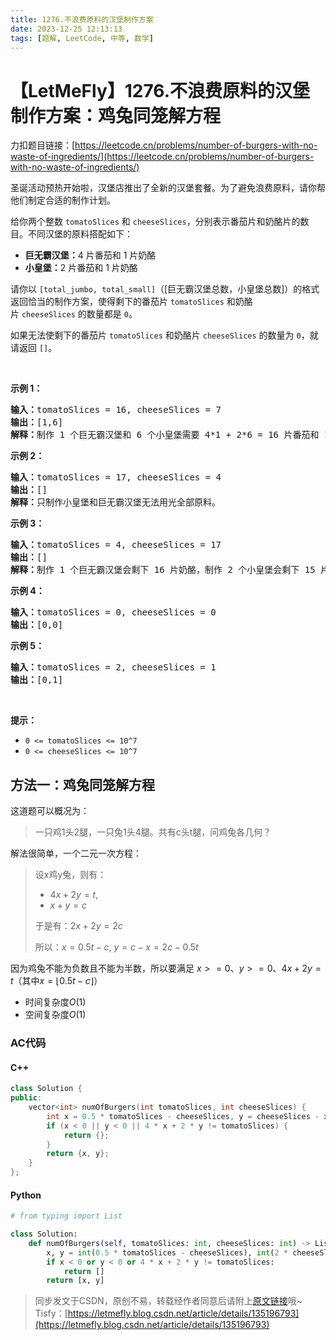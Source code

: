 ```yaml
---
title: 1276.不浪费原料的汉堡制作方案
date: 2023-12-25 12:13:13
tags: [题解, LeetCode, 中等, 数学]
---
```


# 【LetMeFly】1276.不浪费原料的汉堡制作方案：鸡兔同笼解方程

力扣题目链接：[https://leetcode.cn/problems/number-of-burgers-with-no-waste-of-ingredients/](https://leetcode.cn/problems/number-of-burgers-with-no-waste-of-ingredients/)

<p>圣诞活动预热开始啦，汉堡店推出了全新的汉堡套餐。为了避免浪费原料，请你帮他们制定合适的制作计划。</p>

<p>给你两个整数&nbsp;<code>tomatoSlices</code>&nbsp;和&nbsp;<code>cheeseSlices</code>，分别表示番茄片和奶酪片的数目。不同汉堡的原料搭配如下：</p>

<ul>
	<li><strong>巨无霸汉堡：</strong>4 片番茄和 1 片奶酪</li>
	<li><strong>小皇堡：</strong>2 片番茄和&nbsp;1 片奶酪</li>
</ul>

<p>请你以&nbsp;<code>[total_jumbo, total_small]</code>（[巨无霸汉堡总数，小皇堡总数]）的格式返回恰当的制作方案，使得剩下的番茄片&nbsp;<code>tomatoSlices</code>&nbsp;和奶酪片&nbsp;<code>cheeseSlices</code>&nbsp;的数量都是&nbsp;<code>0</code>。</p>

<p>如果无法使剩下的番茄片&nbsp;<code>tomatoSlices</code>&nbsp;和奶酪片&nbsp;<code>cheeseSlices</code>&nbsp;的数量为&nbsp;<code>0</code>，就请返回&nbsp;<code>[]</code>。</p>

<p>&nbsp;</p>

<p><strong>示例 1：</strong></p>

<pre><strong>输入：</strong>tomatoSlices = 16, cheeseSlices = 7
<strong>输出：</strong>[1,6]
<strong>解释：</strong>制作 1 个巨无霸汉堡和 6 个小皇堡需要 4*1 + 2*6 = 16 片番茄和 1 + 6 = 7 片奶酪。不会剩下原料。
</pre>

<p><strong>示例 2：</strong></p>

<pre><strong>输入：</strong>tomatoSlices = 17, cheeseSlices = 4
<strong>输出：</strong>[]
<strong>解释：</strong>只制作小皇堡和巨无霸汉堡无法用光全部原料。
</pre>

<p><strong>示例 3：</strong></p>

<pre><strong>输入：</strong>tomatoSlices = 4, cheeseSlices = 17
<strong>输出：</strong>[]
<strong>解释：</strong>制作 1 个巨无霸汉堡会剩下 16 片奶酪，制作 2 个小皇堡会剩下 15 片奶酪。
</pre>

<p><strong>示例 4：</strong></p>

<pre><strong>输入：</strong>tomatoSlices = 0, cheeseSlices = 0
<strong>输出：</strong>[0,0]
</pre>

<p><strong>示例 5：</strong></p>

<pre><strong>输入：</strong>tomatoSlices = 2, cheeseSlices = 1
<strong>输出：</strong>[0,1]
</pre>

<p>&nbsp;</p>

<p><strong>提示：</strong></p>

<ul>
	<li><code>0 &lt;= tomatoSlices &lt;= 10^7</code></li>
	<li><code>0 &lt;= cheeseSlices &lt;= 10^7</code></li>
</ul>


    
## 方法一：鸡兔同笼解方程

这道题可以概况为：

> 一只鸡1头2腿，一只兔1头4腿。共有c头t腿，问鸡兔各几何？

解法很简单，一个二元一次方程：

> 设x鸡y兔，则有：
>
> + $4x + 2y = t$, 
> + $x + y = c$
>
> 于是有：$2x + 2y = 2c$
>
> 所以：$x = 0.5t - c$, $y = c - x = 2c - 0.5t$

因为鸡兔不能为负数且不能为半数，所以要满足 $x>=0$、$y>=0$、$4x+2y=t$（其中$x = \lfloor 0.5t-c\rfloor$）

+ 时间复杂度$O(1)$
+ 空间复杂度$O(1)$

### AC代码

#### C++

```cpp
class Solution {
public:
    vector<int> numOfBurgers(int tomatoSlices, int cheeseSlices) {
        int x = 0.5 * tomatoSlices - cheeseSlices, y = cheeseSlices - x;
        if (x < 0 || y < 0 || 4 * x + 2 * y != tomatoSlices) {
            return {};
        }
        return {x, y};
    }
};
```

#### Python

```python
# from typing import List

class Solution:
    def numOfBurgers(self, tomatoSlices: int, cheeseSlices: int) -> List[int]:
        x, y = int(0.5 * tomatoSlices - cheeseSlices), int(2 * cheeseSlices - 0.5 * tomatoSlices)
        if x < 0 or y < 0 or 4 * x + 2 * y != tomatoSlices:
            return []
        return [x, y]
```

> 同步发文于CSDN，原创不易，转载经作者同意后请附上[原文链接](https://blog.tisfy.eu.org/2023/12/25/LeetCode%201276.%E4%B8%8D%E6%B5%AA%E8%B4%B9%E5%8E%9F%E6%96%99%E7%9A%84%E6%B1%89%E5%A0%A1%E5%88%B6%E4%BD%9C%E6%96%B9%E6%A1%88/)哦~
> Tisfy：[https://letmefly.blog.csdn.net/article/details/135196793](https://letmefly.blog.csdn.net/article/details/135196793)
